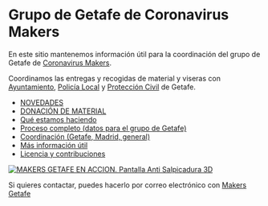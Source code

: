 # Grupo de Getafe de Coronavirus Makers

En este sitio mantenemos información útil para la coordinación del grupo de Getafe de [Coronavirus Makers](https://www.coronavirusmakers.org).

Coordinamos las entregas y recogidas de material y viseras con [Ayuntamiento](https://www.getafe.es/), [Policía Local](https://twitter.com/PoliciadeGetafe) y [Protección Civil](https://www.facebook.com/pages/category/Nonprofit-Organization/Protecci%C3%B3n-Civil-Getafe-Ayto-Getafe-1906091903006916/) de Getafe.

* [NOVEDADES](novedades.md)
* [DONACIÓN DE MATERIAL](donaciones.md)
* [Qué estamos haciendo](haciendo.md)
* [Proceso completo (datos para el grupo de Getafe)](proceso.md)
* [Coordinación (Getafe, Madrid, general)](coordinacion.md)
* [Más información útil](mas.md)
* [Licencia y contribuciones](licencia.md)

[![MAKERS GETAFE EN ACCION. Pantalla Anti Salpicadura 3D](http://img.youtube.com/vi/OjrsSroGJtQ/0.jpg)](http://www.youtube.com/watch?v=OjrsSroGJtQ "MAKERS GETAFE EN ACCION. Pantalla Anti Salpicadura 3D")

Si quieres contactar, puedes hacerlo por correo electrónico con [Makers Getafe](mailto:makersgetafe@gmail.com)
